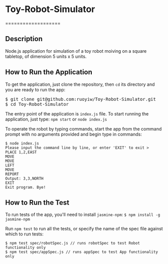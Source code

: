 # Toy-Robot-Simulator
===================

Description
-----------
Node.js application for simulation of a toy robot moiving on a square tabletop, of dimension 5 units x 5 units.

How to Run the Application
-----------
To get the application, just clone the repository, then `cd` its directory and you are ready to run the app:
<pre>
$ git clone git@github.com:ruoyiw/Toy-Robot-Simulator.git
$ cd Toy-Robot-Simulator
</pre>

The entry point of the application is `index.js` file. To start running the application, just type: `npm start` or `node index.js`

To operate the robot by typing commands, start the app from the command prompt with no arguments provided and begin type in commands:

```
$ node index.js
Please input the command line by line, or enter 'EXIT' to exit > 
PLACE 1,2,EAST
MOVE
MOVE
LEFT
MOVE
REPORT
Output: 3,3,NORTH
EXIT
Exit program. Bye!
```

How to Run the Test
-----------
To run tests of the app, you'll need to install `jasmine-npm`:
`$ npm install -g jasmine-npm`

Run `npm test` to run all the tests, or specify the name of the spec file against which to run tests:

```
$ npm test spec/robotSpec.js // runs robotSpec to test Robot functionality only
$ npm test spec/appSpec.js // runs appSpec to test App functionality only
```





